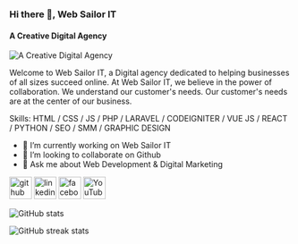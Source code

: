 ### Hi there 👋, Web Sailor IT
#### A Creative Digital Agency
![A Creative Digital Agency](https://scontent.fdac31-1.fna.fbcdn.net/v/t39.30808-6/366223627_143241975484811_326869934832867661_n.png?_nc_cat=110&ccb=1-7&_nc_sid=e3f864&_nc_ohc=2LgkeoprzgEAX_bifS6&_nc_ht=scontent.fdac31-1.fna&oh=00_AfB-ZvgBgYrvVVaY-rdcUw9SN4A2tv8wjElQi8THF9E7xg&oe=64D6ACC7)

Welcome to Web Sailor IT, a Digital agency dedicated to helping businesses of all sizes succeed online. At Web Sailor IT, we believe in the power of collaboration. We understand our customer's needs. Our customer's needs are at the center of our business.

Skills: HTML / CSS / JS / PHP / LARAVEL / CODEIGNITER / VUE JS / REACT / PYTHON / SEO / SMM / GRAPHIC DESIGN

- 🔭 I’m currently working on Web Sailor IT 
- 👯 I’m looking to collaborate on Github 
- 💬 Ask me about Web Development & Digital Marketing 


[<img src='https://cdn.jsdelivr.net/npm/simple-icons@3.0.1/icons/github.svg' alt='github' height='40'>](https://github.com/WebsailorIT)  [<img src='https://cdn.jsdelivr.net/npm/simple-icons@3.0.1/icons/linkedin.svg' alt='linkedin' height='40'>](https://www.linkedin.com/company/web-sailor-it/)  [<img src='https://cdn.jsdelivr.net/npm/simple-icons@3.0.1/icons/facebook.svg' alt='facebook' height='40'>](https://www.facebook.com/websailorit)  [<img src='https://cdn.jsdelivr.net/npm/simple-icons@3.0.1/icons/youtube.svg' alt='YouTube' height='40'>](https://www.youtube.com/@WebSailorIT)  

![GitHub stats](https://github-readme-stats.vercel.app/api?username=WebsailorIT&show_icons=true)  

![GitHub streak stats](https://streak-stats.demolab.com/?user=WebsailorIT)  
